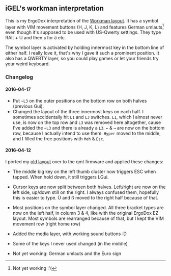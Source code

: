 ## iGEL's workman interpretation

This is my ErgoDox interpretation of the
[Workman layout](http://www.workmanlayout.com/blog/). It has a symbol layer
with VIM movement buttons (H, J, K, L) and features German umlauts[^1] even
though it's supposed to be used with US-Qwerty settings. They type RAlt + U and
then `a` for ä etc.

The symbol layer is activated by holding innermost key in the bottom line of
either half. I really love it, that's why I gave it such a prominent position.
It also has a QWERTY layer, so you could play games or let your friends try
your weird keyboard.

[^1]: Not yet working :'(

### Changelog
#### 2016-04-17

* Put `~L3` on the outer positions on the bottom row on both halves (previous
  Gui).
* Changed the layout of the three innermost keys on each half. I sometimes
  accidentally hit `L1` and `L3` switches. `L1`, which I almost never use,
  is now on the top row and `L3` was removed here altogether, cause I've added
  the `~L3` and there is already a `L3`. `←` & `→` are now on the bottom row,
  because I actually intend to use them. `Hyper` moved to the middle, and I
  filled the free positions with `Meh` & `Esc`.

#### 2016-04-12

I ported my [old layout](https://github.com/iGEL/ergodox-firmware) over to the
qmt firmware and applied these changes:

* The middle big key on the left thumb cluster now triggers ESC when tapped.
  When hold down, it still triggers LGui.
* Cursor keys are now split between both halves. Left/right are now on the left
  side, up/down still on the right. I always confused them, hopefully this is
  easier to type.  Ü and ß moved to the right half because of that.
* Most positions on the symbol layer changed. All three bracket types are now on
  the left half, in column 3 & 4, like with the original ErgoDox EZ layout. Most
  symbols are rearranged because of that, but I kept the VIM movement row (right
  home row)
* Added the media layer, with working sound buttons :D
* Some of the keys I never used changed (in the middle)

* Not yet working: German umlauts and the Euro sign
